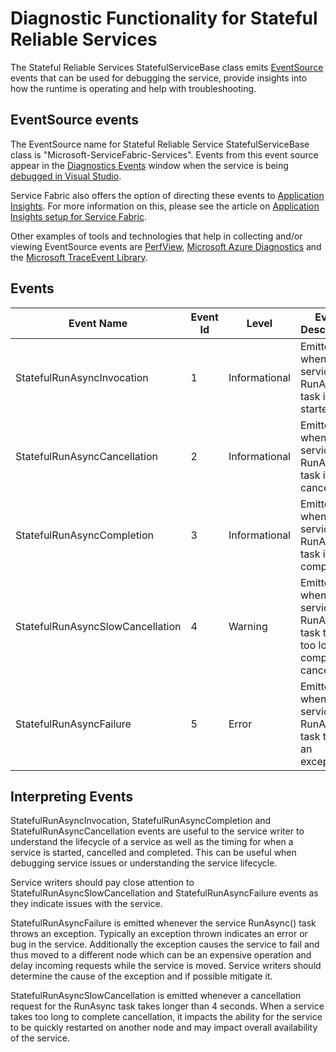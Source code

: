 <properties
   pageTitle="Stateful Reliable Service Diagnostics"
   description="Diagnostic Functionality for Stateful Reliable Services"
   services="service-fabric"
   documentationCenter=".net"
   authors="AlanWarwick"
   manager="timlt"
   editor=""/>

<tags
   ms.service="Service-Fabric"
   ms.devlang="dotnet"
   ms.topic="article"
   ms.tgt_pltfrm="NA"
   ms.workload="NA"
   ms.date="09/03/2015"
   ms.author="alanwar"/>

# Diagnostic Functionality for Stateful Reliable Services
The Stateful Reliable Services StatefulServiceBase class emits [EventSource](https://msdn.microsoft.com/library/system.diagnostics.tracing.eventsource.aspx) events 
that can be used for debugging the service, provide insights into how the runtime is operating and help with troubleshooting. 

## EventSource events
The EventSource name for Stateful Reliable Service StatefulServiceBase class is "Microsoft-ServiceFabric-Services". Events from this event source appear in the 
[Diagnostics Events](service-fabric-diagnostics-how-to-monitor-and-diagnose-services-locally.md#view-service-fabric-system-events-in-visual-studio) window when the service 
is being [debugged in Visual Studio](service-fabric-debugging-your-application.md).

Service Fabric also offers the option of directing these events to [Application Insights](http://azure.microsoft.com/services/application-insights/). For more information on this, please see 
the article on [Application Insights setup for Service Fabric](service-fabric-diagnostics-application-insights-setup.md).

Other examples of tools and technologies that help in collecting and/or viewing EventSource events are [PerfView](http://www.microsoft.com/download/details.aspx?id=28567), 
[Microsoft Azure Diagnostics](../cloud-services-dotnet-diagnostics.md) and the 
[Microsoft TraceEvent Library](http://www.nuget.org/packages/Microsoft.Diagnostics.Tracing.TraceEvent).

## Events

|Event Name|Event Id|Level|Event Description|
|----------|--------|-----|-----------------|
|StatefulRunAsyncInvocation|1|Informational|Emitted when service RunAsync task is started|
|StatefulRunAsyncCancellation|2|Informational|Emitted when service RunAsync task is cancelled|
|StatefulRunAsyncCompletion|3|Informational|Emitted when service RunAsync task is completed|
|StatefulRunAsyncSlowCancellation|4|Warning|Emitted when service RunAsync task takes too long to complete cancellation|
|StatefulRunAsyncFailure|5|Error|Emitted when service RunAsync task throws an exception|

## Interpreting Events

StatefulRunAsyncInvocation, StatefulRunAsyncCompletion and StatefulRunAsyncCancellation events are useful to the service writer to understand the lifecycle of a service as well as the timing for when a 
service is started, cancelled and completed. This can be useful when debugging service issues or understanding the service lifecycle. 

Service writers should pay close attention 
to StatefulRunAsyncSlowCancellation and StatefulRunAsyncFailure events as they indicate issues with the service. 

StatefulRunAsyncFailure is emitted whenever
the service RunAsync() task throws an exception. Typically an exception thrown indicates an error or bug in the service. Additionally the exception causes the service to fail and thus moved to a 
different node which can be an expensive operation and delay incoming requests while the service is moved. Service writers should determine the cause of the exception and if possible mitigate it. 

StatefulRunAsyncSlowCancellation is emitted whenever a cancellation request for the RunAsync task takes longer than 4 seconds. When a service takes too long to complete cancellation, it impacts
the ability for the service to be quickly restarted on another node and may impact overall availability of the service. 
